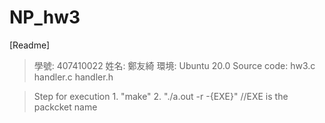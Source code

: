 # NP_hw3

[Readme]
> 學號: 407410022
> 姓名: 鄭友綺
> 環境: Ubuntu 20.0
> Source code: hw3.c handler.c handler.h

> Step for execution
    1. "make"
    2. "./a.out -r -{EXE}" //EXE is the packcket name
    
